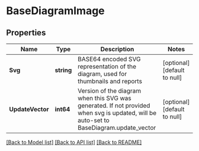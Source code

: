 # BaseDiagramImage

## Properties
Name | Type | Description | Notes
------------ | ------------- | ------------- | -------------
**Svg** | **string** | BASE64 encoded SVG representation of the diagram, used for thumbnails and reports | [optional] [default to null]
**UpdateVector** | **int64** | Version of the diagram when this SVG was generated. If not provided when svg is updated, will be auto-set to BaseDiagram.update_vector | [optional] [default to null]

[[Back to Model list]](../README.md#documentation-for-models) [[Back to API list]](../README.md#documentation-for-api-endpoints) [[Back to README]](../README.md)

